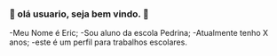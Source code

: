 ### 🍒 olá usuario, seja bem vindo. 🍒

-Meu Nome é Eric;
-Sou aluno da escola Pedrina;
-Atualmente tenho X anos;
-este é um perfil para trabalhos escolares.
